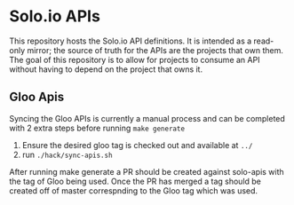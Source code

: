 # Solo.io APIs
This repository hosts the Solo.io API definitions. It is intended as a read-only mirror; the source of truth for the 
APIs are the projects that own them. The goal of this repository is to allow for projects to consume an API 
without having to depend on the project that owns it.

## Gloo Apis
Syncing the Gloo APIs is currently a manual process and can be completed with 2 extra steps 
before running `make generate`
1. Ensure the desired gloo tag is checked out and available at `../`
2. run `./hack/sync-apis.sh`

After running make generate a PR should be created against solo-apis with the tag of Gloo being
used. Once the PR has merged a tag should be created off of master correspnding to the Gloo tag 
which was used.
